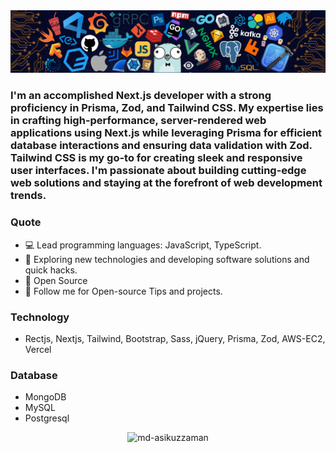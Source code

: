 <img src="https://raw.githubusercontent.com/BINOD-XD/BINOD-XD/main/header_.png"/>

<h3>I'm an accomplished Next.js developer with a strong proficiency in Prisma, Zod, and Tailwind CSS. My expertise lies in crafting high-performance, server-rendered web applications using Next.js while leveraging Prisma for efficient database interactions and ensuring data validation with Zod. Tailwind CSS is my go-to for creating sleek and responsive user interfaces. I'm passionate about building cutting-edge web solutions and staying at the forefront of web development trends.</h3>

### Quote
* 💻 Lead programming languages: JavaScript, TypeScript.
* 📌 Exploring new technologies and developing software solutions and quick hacks.
* 🧩 Open Source
* 📂 Follow me for Open-source Tips and projects.

### Technology
* Rectjs, Nextjs, Tailwind, Bootstrap, Sass, jQuery, Prisma, Zod, AWS-EC2, Vercel

### Database
* MongoDB
* MySQL
* Postgresql


<div width="100%" align="center">
<img
    src="https://github-readme-stats.vercel.app/api/top-langs?username=md-asikuzzaman&show_icons=true&locale=en&layout=compact&show_icons=true&count_private=true&theme=react&bg_color=0D1117"
    alt="md-asikuzzaman"
  />
</div>



